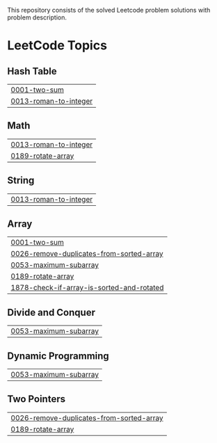 This repository consists of the solved Leetcode problem solutions with problem description.

<!---LeetCode Topics Start-->
# LeetCode Topics
## Hash Table
|  |
| ------- |
| [0001-two-sum](https://github.com/shreyansh-gupta-hub/LeetCode/tree/master/0001-two-sum) |
| [0013-roman-to-integer](https://github.com/shreyansh-gupta-hub/LeetCode/tree/master/0013-roman-to-integer) |
## Math
|  |
| ------- |
| [0013-roman-to-integer](https://github.com/shreyansh-gupta-hub/LeetCode/tree/master/0013-roman-to-integer) |
| [0189-rotate-array](https://github.com/shreyansh-gupta-hub/LeetCode/tree/master/0189-rotate-array) |
## String
|  |
| ------- |
| [0013-roman-to-integer](https://github.com/shreyansh-gupta-hub/LeetCode/tree/master/0013-roman-to-integer) |
## Array
|  |
| ------- |
| [0001-two-sum](https://github.com/shreyansh-gupta-hub/LeetCode/tree/master/0001-two-sum) |
| [0026-remove-duplicates-from-sorted-array](https://github.com/shreyansh-gupta-hub/LeetCode/tree/master/0026-remove-duplicates-from-sorted-array) |
| [0053-maximum-subarray](https://github.com/shreyansh-gupta-hub/LeetCode/tree/master/0053-maximum-subarray) |
| [0189-rotate-array](https://github.com/shreyansh-gupta-hub/LeetCode/tree/master/0189-rotate-array) |
| [1878-check-if-array-is-sorted-and-rotated](https://github.com/shreyansh-gupta-hub/LeetCode/tree/master/1878-check-if-array-is-sorted-and-rotated) |
## Divide and Conquer
|  |
| ------- |
| [0053-maximum-subarray](https://github.com/shreyansh-gupta-hub/LeetCode/tree/master/0053-maximum-subarray) |
## Dynamic Programming
|  |
| ------- |
| [0053-maximum-subarray](https://github.com/shreyansh-gupta-hub/LeetCode/tree/master/0053-maximum-subarray) |
## Two Pointers
|  |
| ------- |
| [0026-remove-duplicates-from-sorted-array](https://github.com/shreyansh-gupta-hub/LeetCode/tree/master/0026-remove-duplicates-from-sorted-array) |
| [0189-rotate-array](https://github.com/shreyansh-gupta-hub/LeetCode/tree/master/0189-rotate-array) |
<!---LeetCode Topics End-->